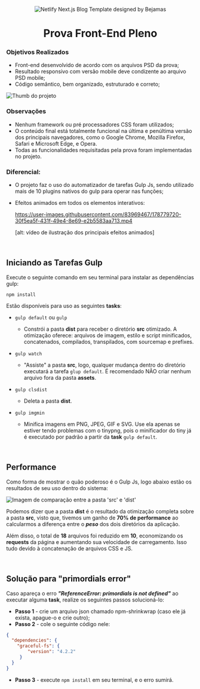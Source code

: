 <div align="center">

  ![Netlify Next.js Blog Template designed by Bejamas](https://dotgroup.com.br/wp-content/uploads/2022/03/dotgrouplogo.png)

  # Prova Front-End Pleno
</div>

### Objetivos Realizados

- Front-end desenvolvido de acordo com os arquivos PSD da prova;
- Resultado responsivo com versão mobile deve condizente ao arquivo PSD mobile;
- Código semântico, bem organizado, estruturado e correto;

<img 
  style="max-height: 28rem"
  src="https://user-images.githubusercontent.com/83969467/178772989-5e549b00-4d44-4e3a-88c8-e964f127b024.png"
  title="Thumb do projeto"
  alt="Thumb do projeto"
/>

### Observações
- Nenhum framework ou pré processadores CSS foram utilizados;
- O conteúdo final está totalmente funcional na última e penúltima versão dos principais navegadores, como o Google Chrome, Mozilla Firefox, Safari e Microsoft Edge, e Opera.
- Todas as funcionalidades requisitadas pela prova foram implementadas no projeto.

### Diferencial:
- O projeto faz o uso do automatizador de tarefas Gulp Js, sendo utilizado mais de 10 plugins nativos do gulp para operar nas funções;

- Efeitos animados em todos os elementos interativos:

  https://user-images.githubusercontent.com/83969467/178779720-30f5ea5f-431f-49e4-8e69-e2b5583aa713.mp4

  [alt: vídeo de ilustração dos principais efeitos animados]

<br/>



## Iniciando as Tarefas Gulp

Execute o seguinte comando em seu terminal para instalar as dependências gulp:

```
npm install
```

Estão disponíveis para uso as seguintes **tasks**: <br/>

- `gulp default` ou `gulp`

  - Constrói a pasta **dist** para receber o diretório **src** otimizado. A otimização oferece: arquivos de imagem, estilo e script minificados, concatenados, compilados, transpilados, com sourcemap e prefixes.

- `gulp watch`

  - "Assiste" a pasta **src**, logo, qualquer mudança dentro do diretório executará a tarefa `glup default`. É recomendado NÃO criar nenhum arquivo fora da pasta **assets**.
  
- `gulp clsdist` 

  - Deleta a pasta **dist**.

- `gulp imgmin`

  -  Minifica imagens em PNG, JPEG, GIF e SVG. Use ela apenas se estiver tendo problemas com o tinypng, pois o minificador do tiny já é executado por padrão a partir da **task** `gulp default`.

<br/>

## Performance

Como forma de mostrar o quão poderoso é o Gulp Js, logo abaixo estão os resultados de seu uso dentro do sistema:

<img 
  style="max-height: 24rem"
  src="https://user-images.githubusercontent.com/83969467/178782499-fca4d03d-1366-4a97-927c-cef61e4c1b90.png"
  title="Comparação entre a pasta 'src' e 'dist'"
  alt="Imagem de comparação entre a pasta 'src' e 'dist'"
/>

Podemos dizer que a pasta **dist** é o resultado da otimização completa sobre a pasta **src**, visto que, tivemos um ganho de **70% de performance** ao calcularmos a diferença entre o ***peso*** dos dois diretórios da aplicação.

Além disso, o total de **18** arquivos foi reduzido em **10**, economizando os **requests** da página e aumentando sua velocidade de carregamento. Isso tudo devido à concatenação de arquivos CSS e JS.

<br/>

## Solução para "primordials error"

Caso apareça o erro ***"ReferenceError: primordials is not defined"*** ao executar alguma **task**, realize os seguintes passos solucioná-lo:

- **Passo 1** - crie um arquivo json chamado npm-shrinkwrap (caso ele já exista, apague-o e crie outro);
- **Passo 2** - cole o seguinte código nele:

``` json
{
  "dependencies": {
    "graceful-fs": {
        "version": "4.2.2"
     }
  }
}
```

- **Passo 3** - execute `npm install` em seu terminal, e o erro sumirá.






